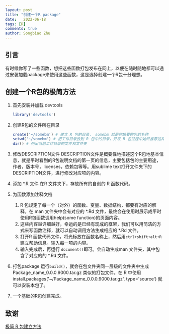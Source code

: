 ```yaml
---
layout: post
title: "创建一个R package"
date:   2022-06-18
tags: [R]
comments: true
author: Songbiao Zhu
---
```


## 引言

有时候你写了一些函数，想把这些函数打包发布在网上，以便在随时随地都可以通过安装加载package来使用这些函数，这是选择创建一个R包十分理想。

## 创建一个R包的极简方法

1. 首先安装并加载 devtools
   
   ```R
   library('devtools') 
   ```

2. 创建R包的文件所在目录
   
   ```R
   create('~/somebm') # 建立 R 包的目录， somebm 就是你想要的包的名称
   setwd('~/somebm') # 把工作目录放到 R 包中的目录，开发 R 包过程中始终推荐这样做。
   dir() # 列出当前工作目录的文件和文件夹
   ```

3. 修改DESCRIPTION文件
   DESCRIPTION文件是概要性地描述这个R包地基本信息，就是平时看到的R包说明文档的第一页的信息，主要包括包的主要用途，作者，版本号，licenses，依赖包等等。用sublime text打开文件夹下的DESCRIPTION文件，进行修改对应项的内容。

4. 添加 \*.R 文件
   在R 文件夹下，存放所有的自创的 R 函数代码。

5. 为函数添加注释文档
   
   1. R 包规定了每一个（对外）的函数、变量、数据结构，都要有对应的解释。在 man 文件夹中会有对应的 \*.Rd 文件，最终会在使用时展示成平时使用R包函数调用help(some function)的页面内容。
   2. 这些内容越详细越好，幸运的是已经有现成的框架，我们可以用简洁的方式来写函数注释，就可以自动调用方法生成相应的 \*.Rd 文件。
   3. 打开R 函数代码文件，将光标放在函数名称上，然后用`ctrl+shift+alt+R` 建立帮助信息。输入每一项的内容。
   4. 输入完成后，再运行 `document()`即可。会自动生成man 文件夹，其中包含了对应的的 \*.Rd 文件。

6. 打包package
   运行`build()`，就会在包文件夹同一层级的文件夹中生成 Package_name_0.0.0.9000.tar.gz 类似的打包文件。在 R 中使用 install.packages('~/Package_name_0.0.0.9000.tar.gz', type='source') 就可以安装本包了。

7. 一个基础的R包创建完成。

## 致谢

[极简 R 包建立方法](https://cosx.org/2013/11/building-r-packages-easily)